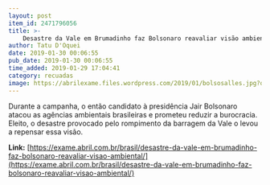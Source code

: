 ```yaml
---
layout: post
item_id: 2471796056
title: >-
    Desastre da Vale em Brumadinho faz Bolsonaro reavaliar visão ambiental
author: Tatu D'Oquei
date: 2019-01-30 00:06:55
pub_date: 2019-01-30 00:06:55
time_added: 2019-01-29 17:04:41
category: recuadas
image: https://abrilexame.files.wordpress.com/2019/01/bolsosalles.jpg?quality=70&strip=info&w=680&h=453&crop=1
---
```


Durante a campanha, o então candidato à presidência Jair Bolsonaro atacou as agências ambientais brasileiras e prometeu reduzir a burocracia. Eleito, o desastre provocado pelo rompimento da barragem da Vale o levou a repensar essa visão.

**Link:** [https://exame.abril.com.br/brasil/desastre-da-vale-em-brumadinho-faz-bolsonaro-reavaliar-visao-ambiental/](https://exame.abril.com.br/brasil/desastre-da-vale-em-brumadinho-faz-bolsonaro-reavaliar-visao-ambiental/)

